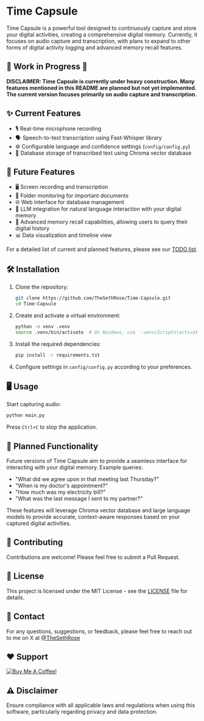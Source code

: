 # Time Capsule

Time Capsule is a powerful tool designed to continuously capture and store your digital activities, creating a comprehensive digital memory. Currently, it focuses on audio capture and transcription, with plans to expand to other forms of digital activity logging and advanced memory recall features.

## 🚧 Work in Progress 🚧

**DISCLAIMER: Time Capsule is currently under heavy construction. Many features mentioned in this README are planned but not yet implemented. The current version focuses primarily on audio capture and transcription.**

## ✨ Current Features

- 🎙️ Real-time microphone recording
- 🗣️ Speech-to-text transcription using Fast-Whisper library
- ⚙️ Configurable language and confidence settings (`config/config.py`)
- 💾 Database storage of transcribed text using Chroma vector database

## 🚀 Future Features

- 🖥️ Screen recording and transcription
- 📁 Folder monitoring for important documents
- 🌐 Web interface for database management
- 🤖 LLM integration for natural language interaction with your digital memory
- 🧠 Advanced memory recall capabilities, allowing users to query their digital history
- 📊 Data visualization and timeline view

For a detailed list of current and planned features, please see our [TODO list](TODO.md).

## 🛠️ Installation

1. Clone the repository:

   ```bash
   git clone https://github.com/TheSethRose/Time-Capsule.git
   cd Time-Capsule
   ```

2. Create and activate a virtual environment:

   ```bash
   python -m venv .venv
   source .venv/bin/activate  # On Windows, use `.venv\Scripts\activate`
   ```

3. Install the required dependencies:

   ```bash
   pip install -r requirements.txt
   ```

4. Configure settings in `config/config.py` according to your preferences.

## 🖥️ Usage

Start capturing audio:

```bash
python main.py
```

Press `Ctrl+C` to stop the application.

## 📝 Planned Functionality

Future versions of Time Capsule aim to provide a seamless interface for interacting with your digital memory. Example queries:

- "What did we agree upon in that meeting last Thursday?"
- "When is my doctor's appointment?"
- "How much was my electricity bill?"
- "What was the last message I sent to my partner?"

These features will leverage Chroma vector database and large language models to provide accurate, context-aware responses based on your captured digital activities.

## 🤝 Contributing

Contributions are welcome! Please feel free to submit a Pull Request.

## 📄 License

This project is licensed under the MIT License - see the [LICENSE](LICENSE) file for details.

## 📧 Contact

For any questions, suggestions, or feedback, please feel free to reach out to me on X at [@TheSethRose](https://www.x.com/TheSethRose)

## ❤️ Support

<a href="https://www.buymeacoffee.com/TheSethRose" target="_blank"><img src="https://img.buymeacoffee.com/button-api/?text=Buy me a coffee!&emoji=&slug=TheSethRose&button_colour=000000&font_colour=ffffff&font_family=Cookie&outline_colour=ffffff&coffee_colour=FFDD00" alt="Buy Me A Coffee!"></a>

## ⚠️ Disclaimer

Ensure compliance with all applicable laws and regulations when using this software, particularly regarding privacy and data protection.
